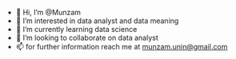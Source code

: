 - 👋 Hi, I’m @Munzam
- 👀 I’m interested in data analyst and data meaning
- 🌱 I’m currently learning data science
- 💞️ I’m looking to collaborate on data analyst
- 📫 for further information reach me at munzam.unin@gmail.com

<!---
Munzam/Munzam is a ✨ special ✨ repository because its `README.md` (this file) appears on your GitHub profile.
You can click the Preview link to take a look at your changes.
--->
